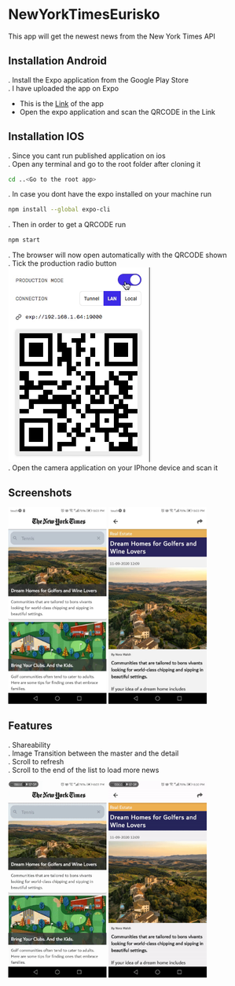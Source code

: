 # NewYorkTimesEurisko

This app will get the newest news from the New York Times API

## Installation Android

. Install the Expo application from the Google Play Store  
. I have uploaded the app on Expo  
   - This is the [Link](https://expo.io/@elie.deek1/NewYorkTimes) of the app  
   - Open the expo application and scan the QRCODE in the Link   
   
## Installation IOS
 . Since you cant run published application on ios  
 . Open any terminal and go to the root folder after cloning it  

```bash
cd ..<Go to the root app>
```
. In case you dont have the expo installed on your machine run
```bash
npm install --global expo-cli
```
. Then in order to get a QRCODE run
```bash
npm start
```
. The browser will now open automatically with the QRCODE shown  
. Tick the production radio button  
![Tick the production radio button ](demo/gifs/productionSelected.gif)    
. Open the camera application on your IPhone device and scan it  

## Screenshots
<div style="display:inline-block;">
<img src="demo/img/screenshot2.jpeg" alt="drawing"  height="400"/> 
<img src="demo/img/screenshot1.jpeg" alt="drawing"  height="400"/>
<div>
   
## Features 
 . Shareability  
 . Image Transition between the master and the detail  
 . Scroll to refresh  
 . Scroll to the end of the list to load more news  
  
<img src="demo/gifs/imageTransition.gif" alt="drawing"  height="400"/>
<img src="demo/gifs/shareability.gif" alt="drawing"  height="400"/>
  
 
 
